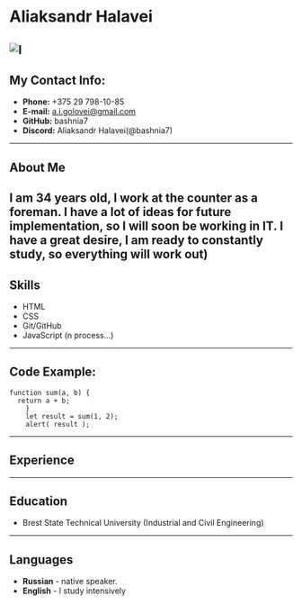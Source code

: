 # Aliaksandr Halavei
![I](https://drive.google.com/file/d/14BrsjvTDfAfYa7SEhnenwnnPZH6pBP32/view?usp=sharing)
----
## My Contact Info:
* **Phone:** +375 29 798-10-85
* **E-mail:** a.i.golovei@gmail.com
* **GitHub:** bashnia7
* **Discord:** Aliaksandr Halavei(@bashnia7)
----
## About Me
I am 34 years old, I work at the counter as a foreman. I have a lot of ideas for future implementation, so I will soon be working in IT. 
I have a great desire, I am ready to constantly study, so everything will work out)
---
## Skills
* HTML
* CSS
* Git/GitHub
* JavaScript (n process…)
---
## Code Example:
```
function sum(a, b) {  
  return a + b;
    }
    let result = sum(1, 2); 
    alert( result );
```
---
## Experience

---
## Education
* Brest State Technical University (Industrial and Civil Engineering) 
----
## Languages
* **Russian** - native speaker.
* **English** - I study intensively 
